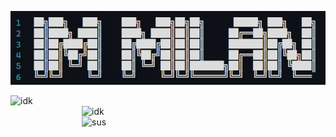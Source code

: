 <p align="center"> <img src="https://raw.githubusercontent.com/imMilanxdddd/imMilanxdddd/main/banner.png" alt="banner"> </p>
<img align="left" width="390" alt="idk" src="https://raw.githubusercontent.com/imMilanxdddd/imMilanxdddd/main/github-metrics.svg">
<img align="right" width="390" alt="idk" src="https://raw.githubusercontent.com/imMilanxdddd/imMilanxdddd/main/sec.svg">   

<img width="390" align="right" alt="sus" src="https://count.getloli.com/get/@:imMilanxddd?theme=rule34">
